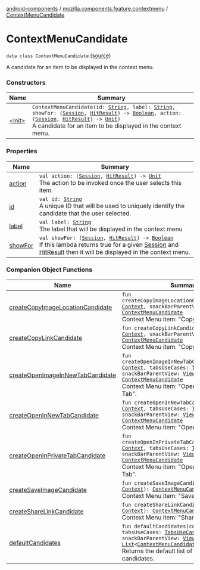 [android-components](../../index.md) / [mozilla.components.feature.contextmenu](../index.md) / [ContextMenuCandidate](./index.md)

# ContextMenuCandidate

`data class ContextMenuCandidate` [(source)](https://github.com/mozilla-mobile/android-components/blob/master/components/feature/contextmenu/src/main/java/mozilla/components/feature/contextmenu/ContextMenuCandidate.kt#L30)

A candidate for an item to be displayed in the context menu.

### Constructors

| Name | Summary |
|---|---|
| [&lt;init&gt;](-init-.md) | `ContextMenuCandidate(id: `[`String`](https://kotlinlang.org/api/latest/jvm/stdlib/kotlin/-string/index.html)`, label: `[`String`](https://kotlinlang.org/api/latest/jvm/stdlib/kotlin/-string/index.html)`, showFor: (`[`Session`](../../mozilla.components.browser.session/-session/index.md)`, `[`HitResult`](../../mozilla.components.concept.engine/-hit-result/index.md)`) -> `[`Boolean`](https://kotlinlang.org/api/latest/jvm/stdlib/kotlin/-boolean/index.html)`, action: (`[`Session`](../../mozilla.components.browser.session/-session/index.md)`, `[`HitResult`](../../mozilla.components.concept.engine/-hit-result/index.md)`) -> `[`Unit`](https://kotlinlang.org/api/latest/jvm/stdlib/kotlin/-unit/index.html)`)`<br>A candidate for an item to be displayed in the context menu. |

### Properties

| Name | Summary |
|---|---|
| [action](action.md) | `val action: (`[`Session`](../../mozilla.components.browser.session/-session/index.md)`, `[`HitResult`](../../mozilla.components.concept.engine/-hit-result/index.md)`) -> `[`Unit`](https://kotlinlang.org/api/latest/jvm/stdlib/kotlin/-unit/index.html)<br>The action to be invoked once the user selects this item. |
| [id](id.md) | `val id: `[`String`](https://kotlinlang.org/api/latest/jvm/stdlib/kotlin/-string/index.html)<br>A unique ID that will be used to uniquely identify the candidate that the user selected. |
| [label](label.md) | `val label: `[`String`](https://kotlinlang.org/api/latest/jvm/stdlib/kotlin/-string/index.html)<br>The label that will be displayed in the context menu |
| [showFor](show-for.md) | `val showFor: (`[`Session`](../../mozilla.components.browser.session/-session/index.md)`, `[`HitResult`](../../mozilla.components.concept.engine/-hit-result/index.md)`) -> `[`Boolean`](https://kotlinlang.org/api/latest/jvm/stdlib/kotlin/-boolean/index.html)<br>If this lambda returns true for a given [Session](../../mozilla.components.browser.session/-session/index.md) and [HitResult](../../mozilla.components.concept.engine/-hit-result/index.md) then it will be displayed in the context menu. |

### Companion Object Functions

| Name | Summary |
|---|---|
| [createCopyImageLocationCandidate](create-copy-image-location-candidate.md) | `fun createCopyImageLocationCandidate(context: `[`Context`](https://developer.android.com/reference/android/content/Context.html)`, snackBarParentView: `[`View`](https://developer.android.com/reference/android/view/View.html)`): `[`ContextMenuCandidate`](./index.md)<br>Context Menu item: "Copy Image Location". |
| [createCopyLinkCandidate](create-copy-link-candidate.md) | `fun createCopyLinkCandidate(context: `[`Context`](https://developer.android.com/reference/android/content/Context.html)`, snackBarParentView: `[`View`](https://developer.android.com/reference/android/view/View.html)`): `[`ContextMenuCandidate`](./index.md)<br>Context Menu item: "Copy Link". |
| [createOpenImageInNewTabCandidate](create-open-image-in-new-tab-candidate.md) | `fun createOpenImageInNewTabCandidate(context: `[`Context`](https://developer.android.com/reference/android/content/Context.html)`, tabsUseCases: `[`TabsUseCases`](../../mozilla.components.feature.tabs/-tabs-use-cases/index.md)`, snackBarParentView: `[`View`](https://developer.android.com/reference/android/view/View.html)`): `[`ContextMenuCandidate`](./index.md)<br>Context Menu item: "Open Image in New Tab". |
| [createOpenInNewTabCandidate](create-open-in-new-tab-candidate.md) | `fun createOpenInNewTabCandidate(context: `[`Context`](https://developer.android.com/reference/android/content/Context.html)`, tabsUseCases: `[`TabsUseCases`](../../mozilla.components.feature.tabs/-tabs-use-cases/index.md)`, snackBarParentView: `[`View`](https://developer.android.com/reference/android/view/View.html)`): `[`ContextMenuCandidate`](./index.md)<br>Context Menu item: "Open Link in New Tab". |
| [createOpenInPrivateTabCandidate](create-open-in-private-tab-candidate.md) | `fun createOpenInPrivateTabCandidate(context: `[`Context`](https://developer.android.com/reference/android/content/Context.html)`, tabsUseCases: `[`TabsUseCases`](../../mozilla.components.feature.tabs/-tabs-use-cases/index.md)`, snackBarParentView: `[`View`](https://developer.android.com/reference/android/view/View.html)`): `[`ContextMenuCandidate`](./index.md)<br>Context Menu item: "Open Link in Private Tab". |
| [createSaveImageCandidate](create-save-image-candidate.md) | `fun createSaveImageCandidate(context: `[`Context`](https://developer.android.com/reference/android/content/Context.html)`): `[`ContextMenuCandidate`](./index.md)<br>Context Menu item: "Save image". |
| [createShareLinkCandidate](create-share-link-candidate.md) | `fun createShareLinkCandidate(context: `[`Context`](https://developer.android.com/reference/android/content/Context.html)`): `[`ContextMenuCandidate`](./index.md)<br>Context Menu item: "Share Link". |
| [defaultCandidates](default-candidates.md) | `fun defaultCandidates(context: `[`Context`](https://developer.android.com/reference/android/content/Context.html)`, tabsUseCases: `[`TabsUseCases`](../../mozilla.components.feature.tabs/-tabs-use-cases/index.md)`, snackBarParentView: `[`View`](https://developer.android.com/reference/android/view/View.html)`): `[`List`](https://kotlinlang.org/api/latest/jvm/stdlib/kotlin.collections/-list/index.html)`<`[`ContextMenuCandidate`](./index.md)`>`<br>Returns the default list of context menu candidates. |

